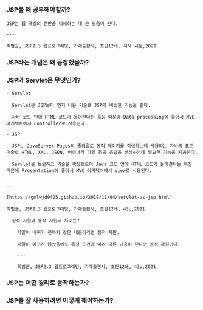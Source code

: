 ### JSP를 왜 공부해야할까?
    
    JSP는 웹 개발의 전반을 이해하는 데 큰 도움이 된다.
    
    ---
    
    최범균, JSP2.3 웹프로그래밍, 가메출판사, 초판12쇄, 저자 서문,2021
    
### JSP라는 개념은 왜 등장했을까?
### JSP와 Servlet은 무엇인가?
    - Servlet

      Servlet은 JSP보다 먼저 나온 기술로 JSP와 비슷한 기능을 한다.

      자바 코드 안에 HTML 코드가 들어간다는 특징 때문에 Data processing에 좋아서 MVC 아키텍쳐에서 Controller로 사용된다.

    - JSP

      JSP는 JavaServer Pages의 줄임말로 동적 페이지를 작성하는데 사용되는 자바의 표준 기술로 HTML, XML, JSON, 바이너리 파일 등의 응답을 생성하는데 필요한 기능을 제공한다.

      Servlet을 보완하고 기술을 확장했으며 Java 코드 안에 HTML 코드가 들어간다는 특징 때문에 Presentation에 좋아서 MVC 아키텍쳐에서 View로 사용된다.


    ---
    
    [https://gmlwjd9405.github.io/2018/11/04/servlet-vs-jsp.html]
    
    최범균, JSP2.3 웹프로그래밍, 가메출판사, 초판12쇄, 43p,2021
    
    - 정적 자원과 동적 자원의 차이는?
        
        파일이 바뀌기 전까지 같은 내용이라면 정적 자원.
        
        파일이 바뀌지 않았음에도 특정 조건에 따라 다른 내용이 된다면 동적 자원이다.
        
        ---
        
        최범균, JSP2.3 웹프로그래밍, 가메출판사, 초판12쇄, 43p,2021
### JSP는 어떤 원리로 동작하는가?
### JSP를 잘 사용하려면 어떻게 해야하는가?